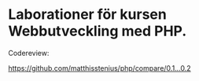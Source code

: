 Laborationer för kursen Webbutveckling med PHP.
===============================================

Codereview:

https://github.com/matthisstenius/php/compare/0.1...0.2


